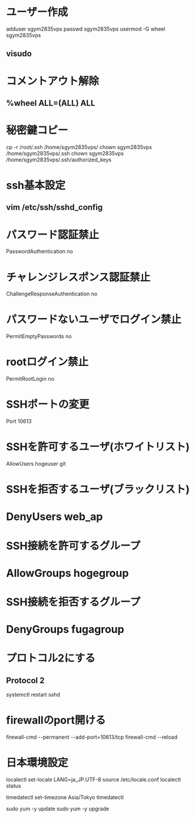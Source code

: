 # ユーザー作成
adduser sgym2835vps
passwd sgym2835vps
usermod -G wheel sgym2835vps

visudo
----------------------------------
# コメントアウト解除
%wheel ALL=(ALL) ALL
----------------------------------

# 秘密鍵コピー
cp -r /root/.ssh /home/sgym2835vps/
chown sgym2835vps /home/sgym2835vps/.ssh
chown sgym2835vps /home/sgym2835vps/.ssh/authorized_keys

# ssh基本設定
vim /etc/ssh/sshd_config
----------------------------------
# パスワード認証禁止
PasswordAuthentication no
# チャレンジレスポンス認証禁止
ChallengeResponseAuthentication no
# パスワードないユーザでログイン禁止
PermitEmptyPasswords no
# rootログイン禁止
PermitRootLogin no

# SSHポートの変更
Port 10613

# SSHを許可するユーザ(ホワイトリスト)
AllowUsers hogeuser git
# SSHを拒否するユーザ(ブラックリスト)
# DenyUsers web_ap

# SSH接続を許可するグループ
# AllowGroups hogegroup
# SSH接続を拒否するグループ
# DenyGroups fugagroup

# プロトコル2にする
Protocol 2
----------------------------------
systemctl restart sshd

# firewallのport開ける
firewall-cmd --permanent --add-port=10613/tcp
firewall-cmd --reload


# 日本環境設定
localectl set-locale LANG=ja_JP.UTF-8
source /etc/locale.conf
localectl status

timedatectl set-timezone Asia/Tokyo
timedatectl

sudo yum -y update
sudo yum -y upgrade
